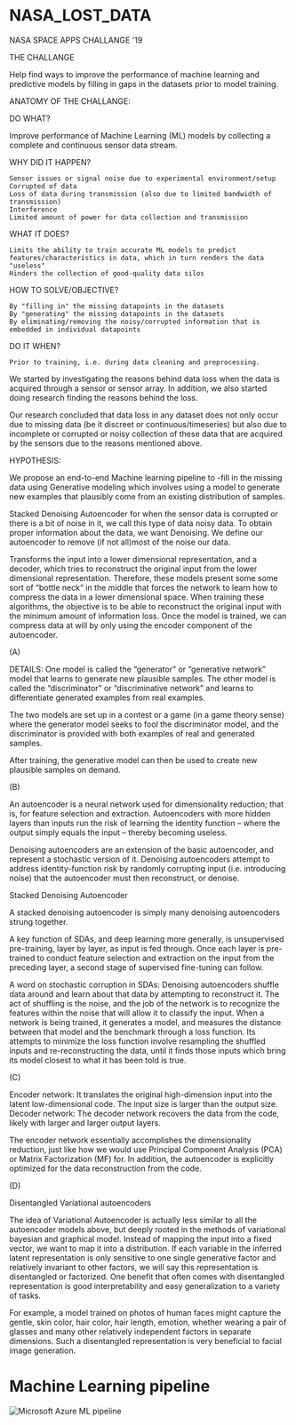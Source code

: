 # NASA_LOST_DATA
NASA SPACE APPS CHALLANGE '19




THE CHALLANGE

Help find ways to improve the performance of machine learning and predictive models by filling in gaps in the datasets prior to model training.

ANATOMY OF THE CHALLANGE:

DO WHAT?

Improve performance of Machine Learning (ML) models by collecting a complete and continuous sensor data stream.

WHY DID IT HAPPEN?

    Sensor issues or signal noise due to experimental environment/setup
    Corrupted of data
    Loss of data during transmission (also due to limited bandwidth of transmission)
    Interference
    Limited amount of power for data collection and transmission

WHAT IT DOES?

    Limits the ability to train accurate ML models to predict features/characteristics in data, which in turn renders the data "useless"
    Hinders the collection of good-quality data silos

HOW TO SOLVE/OBJECTIVE?

    By "filling in" the missing datapoints in the datasets
    By "generating" the missing datapoints in the datasets
    By eliminating/removing the noisy/corrupted information that is embedded in individual datapoints

DO IT WHEN?

    Prior to training, i.e. during data cleaning and preprocessing.

We started by investigating the reasons behind data loss when the data is acquired through a sensor or sensor array. In addition, we also started doing research finding the reasons behind the loss.

Our research concluded that data loss in any dataset does not only occur due to missing data (be it discreet or continuous/timeseries) but also due to incomplete or corrupted or noisy collection of these data that are acquired by the sensors due to the reasons mentioned above.

HYPOTHESIS:

We propose an end-to-end Machine learning pipeline to -fill in the missing data using Generative modeling which involves using a model to generate new examples that plausibly come from an existing distribution of samples.

Stacked Denoising Autoencoder for when the sensor data is corrupted or there is a bit of noise in it, we call this type of data noisy data. To obtain proper information about the data, we want Denoising. We define our autoencoder to remove (if not all)most of the noise our data.

Transforms the input into a lower dimensional representation, and a decoder, which tries to reconstruct the original input from the lower dimensional representation. Therefore, these models present some some sort of “bottle neck” in the middle that forces the network to learn how to compress the data in a lower dimensional space. When training these algorithms, the objective is to be able to reconstruct the original input with the minimum amount of information loss. Once the model is trained, we can compress data at will by only using the encoder component of the autoencoder.

(A)

DETAILS: One model is called the “generator” or “generative network” model that learns to generate new plausible samples. The other model is called the “discriminator” or “discriminative network” and learns to differentiate generated examples from real examples.

The two models are set up in a contest or a game (in a game theory sense) where the generator model seeks to fool the discriminator model, and the discriminator is provided with both examples of real and generated samples.

After training, the generative model can then be used to create new plausible samples on demand.

(B)

An autoencoder is a neural network used for dimensionality reduction; that is, for feature selection and extraction. Autoencoders with more hidden layers than inputs run the risk of learning the identity function – where the output simply equals the input – thereby becoming useless.

Denoising autoencoders are an extension of the basic autoencoder, and represent a stochastic version of it. Denoising autoencoders attempt to address identity-function risk by randomly corrupting input (i.e. introducing noise) that the autoencoder must then reconstruct, or denoise.

Stacked Denoising Autoencoder

A stacked denoising autoencoder is simply many denoising autoencoders strung together.

A key function of SDAs, and deep learning more generally, is unsupervised pre-training, layer by layer, as input is fed through. Once each layer is pre-trained to conduct feature selection and extraction on the input from the preceding layer, a second stage of supervised fine-tuning can follow.

A word on stochastic corruption in SDAs: Denoising autoencoders shuffle data around and learn about that data by attempting to reconstruct it. The act of shuffling is the noise, and the job of the network is to recognize the features within the noise that will allow it to classify the input. When a network is being trained, it generates a model, and measures the distance between that model and the benchmark through a loss function. Its attempts to minimize the loss function involve resampling the shuffled inputs and re-reconstructing the data, until it finds those inputs which bring its model closest to what it has been told is true.

(C)

Encoder network: It translates the original high-dimension input into the latent low-dimensional code. The input size is larger than the output size. Decoder network: The decoder network recovers the data from the code, likely with larger and larger output layers.

The encoder network essentially accomplishes the dimensionality reduction, just like how we would use Principal Component Analysis (PCA) or Matrix Factorization (MF) for. In addition, the autoencoder is explicitly optimized for the data reconstruction from the code.

(D)

Disentangled Variational autoencoders

The idea of Variational Autoencoder is actually less similar to all the autoencoder models above, but deeply rooted in the methods of variational bayesian and graphical model. Instead of mapping the input into a fixed vector, we want to map it into a distribution. If each variable in the inferred latent representation is only sensitive to one single generative factor and relatively invariant to other factors, we will say this representation is disentangled or factorized. One benefit that often comes with disentangled representation is good interpretability and easy generalization to a variety of tasks.

For example, a model trained on photos of human faces might capture the gentle, skin color, hair color, hair length, emotion, whether wearing a pair of glasses and many other relatively independent factors in separate dimensions. Such a disentangled representation is very beneficial to facial image generation.


# Machine Learning pipeline
![Microsoft Azure ML pipeline](https://github.com/EXYNOS-999/NASA_LOST_DATA/blob/master/ML%20pipeline.png)
